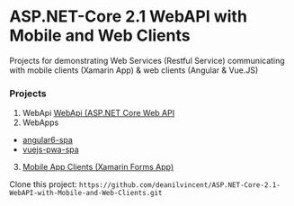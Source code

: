 # ASP.NET-Core 2.1 WebAPI with Mobile and Web Clients

Projects for demonstrating Web Services (Restful Service) communicating with mobile clients (Xamarin App) & web clients (Angular & Vue.JS)

### Projects

1. WebApi [WebApi (ASP.NET Core Web API](https://github.com/deanilvincent/ASP.NET-Core-2.1-WebAPI-with-Mobile-and-Web-Clients/tree/master/AppSolution/WebAPI)
2. WebApps
  - [angular6-spa](https://github.com/deanilvincent/ASP.NET-Core-2.1-WebAPI-with-Mobile-and-Web-Clients/tree/master/AppSolution/WebApps/angular6-spa)
  - [vuejs-pwa-spa](https://github.com/deanilvincent/ASP.NET-Core-2.1-WebAPI-with-Mobile-and-Web-Clients/tree/master/AppSolution/WebApps/vuejs-pwa-spa)
3. [Mobile App Clients (Xamarin Forms App)](https://github.com/deanilvincent/ASP.NET-Core-2.1-WebAPI-with-Mobile-and-Web-Clients/tree/master/AppSolution/XamarinFormsApp)

Clone this project: `https://github.com/deanilvincent/ASP.NET-Core-2.1-WebAPI-with-Mobile-and-Web-Clients.git`
